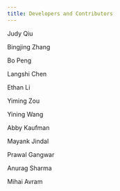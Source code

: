 ```yaml
---
title: Developers and Contributors
---
```


Judy Qiu

Bingjing Zhang

Bo Peng

Langshi Chen

Ethan Li

Yiming Zou

Yining Wang

Abby Kaufman

Mayank Jindal

Prawal Gangwar

Anurag Sharma
 
Mihai Avram
